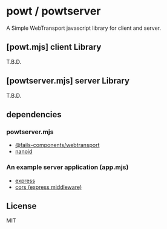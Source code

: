 # powt / powtserver 

A Simple WebTransport javascript library for client and server.

## [powt.mjs] client Library

T.B.D.

## [powtserver.mjs] server Library

T.B.D.

## dependencies

### powtserver.mjs

- [@fails-components/webtransport](https://github.com/fails-components/webtransport)
- [nanoid](https://github.com/ai/nanoid)

### An example server application (app.mjs)

- [express](https://github.com/expressjs/express)
- [cors (express middleware)](https://www.npmjs.com/package/cors)

## License

MIT


